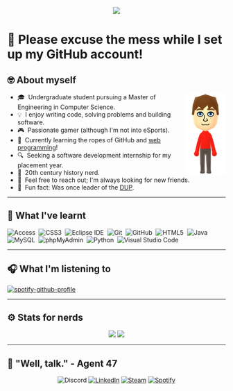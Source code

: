 <p align="center">
<img src="https://capsule-render.vercel.app/api?type=soft&height=170&color=0000F8&text=Hello!&section=header&reversal=false&animation=blink&fontColor=FFFF00&fontSize=80">
</p>

# 🚧 Please excuse the mess while I set up my GitHub account!

## 🤓 About myself
<img alt="Me as a Mii" src="https://github.com/Xelodico/random-resources/blob/main/images/GitHub%20profile%20README/mii.png?raw=true" height=188.9em align="right"/>

- 🎓 &nbsp;Undergraduate student pursuing a Master of Engineering in Computer Science.
- 💡 &nbsp;I enjoy writing code, solving problems and building software.
- 🎮 &nbsp;Passionate gamer (although I'm not into eSports).
- 🌱 &nbsp;Currently learning the ropes of GitHub and [web programming](https://www.edx.org/learn/web-development/harvard-university-cs50-s-web-programming-with-python-and-javascript)!
- 🔍 &nbsp;Seeking a software development internship for my placement year.
- 📜 &nbsp;20th century history nerd.
- 🤙 &nbsp;Feel free to reach out; I'm always looking for new friends.
- 🌟 &nbsp;Fun fact: Was once leader of the [DUP](https://en.wikipedia.org/wiki/Democratic_Unionist_Party).

---
## 🧠 What I've learnt

![Access](https://img.shields.io/badge/Access-AF2131?style=plastic)&nbsp;
![CSS3](https://img.shields.io/badge/CSS3-%231572B6.svg?style=plastic&logo=css3&logoColor=white)&nbsp;
![Eclipse IDE](https://img.shields.io/badge/Eclipse-%232C2255?style=plastic&logo=eclipseide&logoColor=F79725&logoSize=auto)&nbsp;
![Git](https://img.shields.io/badge/Git-%23F05032?style=plastic&logo=git&logoColor=white)&nbsp;
![GitHub](https://img.shields.io/badge/GitHub-%23181717?style=plastic&logo=github&logoColor=white)&nbsp;
![HTML5](https://img.shields.io/badge/HTML5-%23E34F26.svg?style=plastic&logo=html5&logoColor=white)&nbsp;
![Java](https://img.shields.io/badge/Java-%23ED8B00.svg?style=plastic&logo=java&logoColor=white)&nbsp;
![MySQL](https://img.shields.io/badge/MySQL-%234479A1?style=plastic&logo=mysql&logoColor=F8981D)&nbsp;
![phpMyAdmin](https://img.shields.io/badge/phpMyAdmin-%236C78AF?style=plastic&logo=phpmyadmin&logoColor=F89D06)&nbsp;
![Python](https://img.shields.io/badge/Python-3670A0?style=plastic&logo=python&logoColor=ffdd54&logoSize=auto)&nbsp;
![Visual Studio Code](https://img.shields.io/badge/Visual%20Studio%20Code-0065A9?style=plastic)&nbsp;


---
## 🎧 What I'm listening to

[![spotify-github-profile](https://spotify-github-profile.kittinanx.com/api/view?uid=ondatram&cover_image=true&theme=novatorem&show_offline=false&background_color=121212&interchange=false&bar_color=e5289e&bar_color_cover=false)](https://spotify-github-profile.kittinanx.com/api/view?uid=ondatram&redirect=true)

---
## ⚙️ Stats for nerds
<p align="center">
    <img height="160em"src="https://github-readme-stats-topaz-nine.vercel.app/api?username=Xelodico&show_icons=true&theme=synthwave&include_all_commits=true&count_private=true&bg_color=00000000"/>
    <img height="160em"src="https://github-readme-stats-topaz-nine.vercel.app/api/top-langs/?username=Xelodico&layout=compact&langs_count=8&theme=synthwave&bg_color=00000000"/>
</p>

---
## 💬 "Well, talk." - Agent 47
<p align="center">
<img alt="Discord" src="https://img.shields.io/badge/Discord-xelodico-%235865F2?style=plastic&logo=discord&logoColor=white&logoSize=auto">
<a href="https://www.linkedin.com/in/peter-robinson-14829b2b3/"><img alt="LinkedIn" src="https://img.shields.io/badge/LinkedIn-Peter%20Robinson-%230A66C2?style=plastic&link=www.linkedin.com%2Fin%2Fpeter-robinson-14829b2b3"></a>
<a href="https://steamcommunity.com/profiles/76561198123171286/"><img alt="Steam" src="https://img.shields.io/badge/Steam-Xelodico-000000?style=plastic&logo=steam&logoColor=white&logoSize=auto"></a>
<a href="https://open.spotify.com/user/ondatram?si=312505591a0c46bf"><img alt="Spotify" src="https://img.shields.io/badge/Spotify-ondatram-%231DB954?style=plastic&logo=spotify&logoColor=white&logoSize=auto"></a>
</p>
